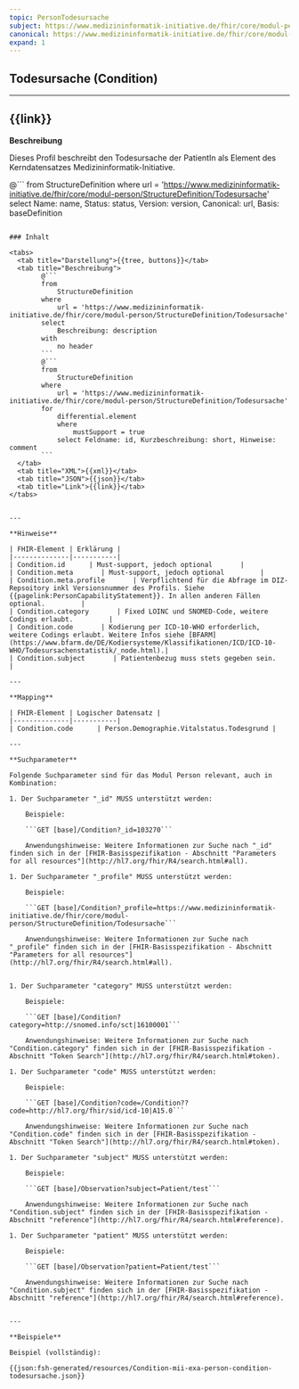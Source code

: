 ```yaml
---
topic: PersonTodesursache
subject: https://www.medizininformatik-initiative.de/fhir/core/modul-person/StructureDefinition/Todesursache
canonical: https://www.medizininformatik-initiative.de/fhir/core/modul-person/StructureDefinition/Todesursache
expand: 1
---
```


## Todesursache (Condition)

---

## {{link}}

**Beschreibung**

Dieses Profil beschreibt den Todesursache der PatientIn als Element des Kerndatensatzes Medizininformatik-Initiative.

@```
from 
    StructureDefinition 
where 
    url = 'https://www.medizininformatik-initiative.de/fhir/core/modul-person/StructureDefinition/Todesursache' 
select 
    Name: name, Status: status, Version: version, Canonical: url, Basis: baseDefinition
```

### Inhalt

<tabs>
  <tab title="Darstellung">{{tree, buttons}}</tab>
  <tab title="Beschreibung"> 
        @```
        from
	        StructureDefinition
        where
	        url = 'https://www.medizininformatik-initiative.de/fhir/core/modul-person/StructureDefinition/Todesursache'
        select
	        Beschreibung: description
        with
            no header
        ```
        @```
        from 
            StructureDefinition 
        where 
            url = 'https://www.medizininformatik-initiative.de/fhir/core/modul-person/StructureDefinition/Todesursache' 
        for 
            differential.element 
            where 
                mustSupport = true 
            select Feldname: id, Kurzbeschreibung: short, Hinweise: comment
        ```
  </tab>
  <tab title="XML">{{xml}}</tab>
  <tab title="JSON">{{json}}</tab>
  <tab title="Link">{{link}}</tab>
</tabs>


---

**Hinweise**

| FHIR-Element | Erklärung |
|--------------|-----------|
| Condition.id      | Must-support, jedoch optional       |
| Condition.meta       | Must-support, jedoch optional         |
| Condition.meta.profile       | Verpflichtend für die Abfrage im DIZ-Repsoitory inkl Versionsnummer des Profils. Siehe {{pagelink:PersonCapabilityStatement}}. In allen anderen Fällen optional.         |
| Condition.category       | Fixed LOINC und SNOMED-Code, weitere Codings erlaubt.         |
| Condition.code       | Kodierung per ICD-10-WHO erforderlich, weitere Codings erlaubt. Weitere Infos siehe [BFARM](https://www.bfarm.de/DE/Kodiersysteme/Klassifikationen/ICD/ICD-10-WHO/Todesursachenstatistik/_node.html).|
| Condition.subject       | Patientenbezug muss stets gegeben sein.         |

---

**Mapping**

| FHIR-Element | Logischer Datensatz |
|--------------|-----------|
| Condition.code      | Person.Demographie.Vitalstatus.Todesgrund |

---

**Suchparameter**

Folgende Suchparameter sind für das Modul Person relevant, auch in Kombination:

1. Der Suchparameter "_id" MUSS unterstützt werden:

    Beispiele:

    ```GET [base]/Condition?_id=103270```

    Anwendungshinweise: Weitere Informationen zur Suche nach "_id" finden sich in der [FHIR-Basisspezifikation - Abschnitt "Parameters for all resources"](http://hl7.org/fhir/R4/search.html#all).

1. Der Suchparameter "_profile" MUSS unterstützt werden:

    Beispiele:

    ```GET [base]/Condition?_profile=https://www.medizininformatik-initiative.de/fhir/core/modul-person/StructureDefinition/Todesursache```

    Anwendungshinweise: Weitere Informationen zur Suche nach "_profile" finden sich in der [FHIR-Basisspezifikation - Abschnitt "Parameters for all resources"](http://hl7.org/fhir/R4/search.html#all).


1. Der Suchparameter "category" MUSS unterstützt werden:

    Beispiele:

    ```GET [base]/Condition?category=http://snomed.info/sct|16100001```

    Anwendungshinweise: Weitere Informationen zur Suche nach "Condition.category" finden sich in der [FHIR-Basisspezifikation - Abschnitt "Token Search"](http://hl7.org/fhir/R4/search.html#token).

1. Der Suchparameter "code" MUSS unterstützt werden:

    Beispiele:

    ```GET [base]/Condition?code=/Condition??code=http://hl7.org/fhir/sid/icd-10|A15.0```

    Anwendungshinweise: Weitere Informationen zur Suche nach "Condition.code" finden sich in der [FHIR-Basisspezifikation - Abschnitt "Token Search"](http://hl7.org/fhir/R4/search.html#token).

1. Der Suchparameter "subject" MUSS unterstützt werden:

    Beispiele:

    ```GET [base]/Observation?subject=Patient/test```

    Anwendungshinweise: Weitere Informationen zur Suche nach "Condition.subject" finden sich in der [FHIR-Basisspezifikation - Abschnitt "reference"](http://hl7.org/fhir/R4/search.html#reference).

1. Der Suchparameter "patient" MUSS unterstützt werden:

    Beispiele:

    ```GET [base]/Observation?patient=Patient/test```

    Anwendungshinweise: Weitere Informationen zur Suche nach "Condition.subject" finden sich in der [FHIR-Basisspezifikation - Abschnitt "reference"](http://hl7.org/fhir/R4/search.html#reference).


---

**Beispiele**

Beispiel (vollständig):

{{json:fsh-generated/resources/Condition-mii-exa-person-condition-todesursache.json}}